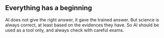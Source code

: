 ## Everything has a beginning
AI does not give the right answer, it gave the trained answer.
But science is always correct, at least based on the evidences they have. 
So AI should be used as a tool only, and always check with careful exams. 
